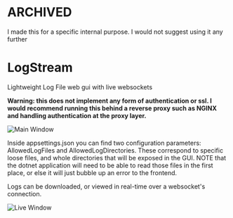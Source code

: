 # ARCHIVED

I made this for a specific internal purpose. I would not suggest using it any further

# LogStream
Lightweight Log File web gui with live websockets

**Warning: this does not implement any form of authentication or ssl. I would recommend running this behind a reverse proxy such as NGINX and handling authentication at the proxy layer.**

![Main Window](https://github.com/andrew-haskell/LogStream/blob/master/logstream-image-1.PNG?raw=true)

Inside appsettings.json you can find two configuration parameters: AllowedLogFiles and AllowedLogDirectories. These correspond to specific loose files, and whole directories that will be exposed in the GUI.
NOTE that the dotnet application will need to be able to read those files in the first place, or else it will just bubble up an error to the frontend.

Logs can be downloaded, or viewed in real-time over a websocket's connection.

![Live Window](https://github.com/andrew-haskell/LogStream/blob/master/logstream-image-2.PNG?raw=true)
